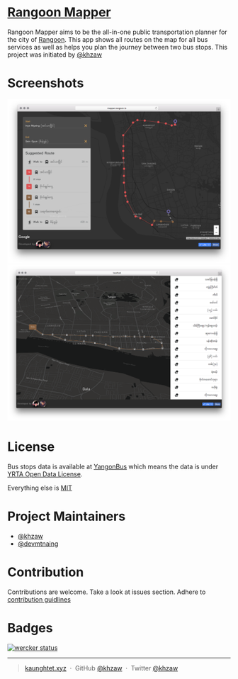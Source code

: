 # [Rangoon Mapper](http://mapper.rangoon.io)

Rangoon Mapper aims to be the all-in-one public transportation planner for the city of [Rangoon](https://en.wikipedia.org/wiki/Yangon). This app shows all routes on the map for all bus services as well as helps you plan the journey between two bus stops. This project was initiated by [@khzaw](https://github.com/khzaw)



# Screenshots

![Screenshot1](.github/Screenshot1.png)
![Screenshot2](.github/Screenshot2.png)

# License
Bus stops data is available at [YangonBus](http://www.yangonbus.com) which means the data is under [YRTA Open Data License](http://data.yangonbus.com/license.html). 

Everything else is [MIT](http://cheeaun.mit-license.org/)

# Project Maintainers

* [@khzaw](https://github.com/khzaw)
* [@devmtnaing](https://github.com/devmtnaing)


# Contribution

Contributions are welcome. Take a look at issues section. Adhere to [contribution guidlines](./CONTRIBUTING.md)


# Badges

[![wercker status](https://app.wercker.com/status/5b4c440f7d962df475ac1ba9a5c96620/s/ "wercker status")](https://app.wercker.com/project/byKey/5b4c440f7d962df475ac1ba9a5c96620)

---
> [kaunghtet.xyz](http://kaunghtet.xyz) &nbsp;&middot;&nbsp;
> GitHub [@khzaw](https://github.com/khzaw) &nbsp;&middot;&nbsp;
> Twitter [@khzaw](https://twitter.com/khzaw)